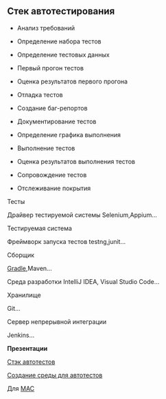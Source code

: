 ## Стек автотестирования

* Анализ требований

* Определение набора тестов

* Определение тестовых данных

* Первый прогон тестов

* Оценка результатов первого прогона

* Отладка тестов

* Создание баг-репортов

* Документирование тестов

* Определение графика выполнения

* Выполнение тестов

* Оценка результатов выполнения тестов

* Сопровождение тестов

* Отслеживание покрытия

Тесты

Драйвер тестируемой системы Selenium,Appium...

Тестируемая система

Фреймворк запуска тестов testng,junit...

Cборщик

[Gradle](https://gradle.org/releases/),Maven... 

Среда разработки
IntelliJ IDEA, Visual Studio Code...

Хранилище

Git...

Сервер непрерывной интеграции

Jenkins...

**Презентации**

[Стэк автотестов](https://docs.google.com/presentation/d/1tP7n77U_29SwgFuPbZH_NrKkuDEV5u6q/edit?usp=sharing&ouid=116447005932578256378&rtpof=true&sd=true)

[Создание среды для автотестов](https://docs.google.com/presentation/d/1DCWogJ0R3nBkwja542L5S4FAJOLYqVcx/edit?usp=sharing&ouid=116447005932578256378&rtpof=true&sd=true)

Для [MAC](https://docs.google.com/document/d/1D-aJJ1-kR3YajD9OXCOOO2MbCCTUa24GTID9FwcQJS8/edit?usp=sharing)